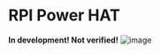# RPI Power HAT

**In development! Not verified!**
![image](https://github.com/user-attachments/assets/451706c4-e02d-49f6-a867-0b1750cf9077)
